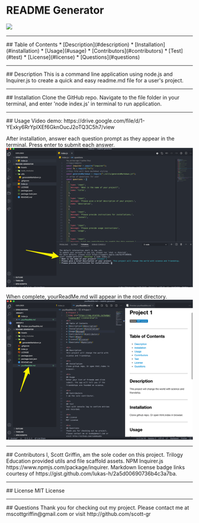 # README Generator
  <img src="https://img.shields.io/badge/license-MIT License-blue"/>
<hr>
## Table of Contents
* [Description](#description)
* [Installation](#installation)
* [Usage](#usage)
* [Contributors](#contributors)
* [Test](#test)
* [License](#license)
* [Questions](#questions)

<hr>
## Description
This is a command line application using node.js and Inquirer.js to create a quick and easy readme.md file for a user's project.

<hr>
## Installation
Clone the GitHub repo. Navigate to the file folder in your terminal, and enter 'node index.js' in terminal to run application.

<hr>
## Usage
Video demo: https://drive.google.com/file/d/1-YExky6RrYpIXEf6GknOucJ2oTQ3C5h7/view

After installation, answer each question prompt as they appear in the terminal. Press enter to submit each answer. 
<img src ="Assets/readme-gen-usage1.png">

When complete, yourReadMe.md will appear in the root directory.
<img src ="Assets/readme-gen-usage2.png">

<hr>
## Contributors
I, Scott Griffin, am the sole coder on this project. Trilogy Education provided utils and file scaffold assets. NPM Inquirer.js https://www.npmjs.com/package/inquirer. Markdown license badge links courtesy of https://gist.github.com/lukas-h/2a5d00690736b4c3a7ba.

<hr>
## License
MIT License

<hr>
## Questions
Thank you for checking out my project. Please contact me at mscottgriffin@gmail.com or visit http://github.com/scott-gr
